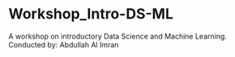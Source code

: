 # Workshop_Intro-DS-ML
A workshop on introductory Data Science and Machine Learning. Conducted by: Abdullah Al Imran

